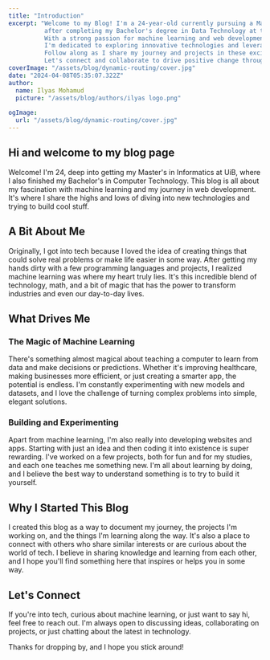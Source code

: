 ```yaml
---
title: "Introduction"
excerpt: "Welcome to my Blog! I'm a 24-year-old currently pursuing a Master's degree in Informatics at UiB, 
          after completing my Bachelor's degree in Data Technology at the same university. 
          With a strong passion for machine learning and web development, 
          I'm dedicated to exploring innovative technologies and leveraging them to create impactful solutions. 
          Follow along as I share my journey and projects in these exciting fields. 
          Let's connect and collaborate to drive positive change through technology!"
coverImage: "/assets/blog/dynamic-routing/cover.jpg"
date: "2024-04-08T05:35:07.322Z"
author:
  name: Ilyas Mohamud
  picture: "/assets/blog/authors/ilyas logo.png"
 
ogImage:
  url: "/assets/blog/dynamic-routing/cover.jpg"
---
```


## Hi and welcome to my blog page

Welcome! I'm 24, deep into getting my Master's in Informatics at UiB, where I also finished my Bachelor's in Computer Technology. This blog is all about my fascination with machine learning and my journey in web development. It's where I share the highs and lows of diving into new technologies and trying to build cool stuff.

## A Bit About Me

Originally, I got into tech because I loved the idea of creating things that could solve real problems or make life easier in some way. After getting my hands dirty with a few programming languages and projects, I realized machine learning was where my heart truly lies. It's this incredible blend of technology, math, and a bit of magic that has the power to transform industries and even our day-to-day lives.

## What Drives Me

### The Magic of Machine Learning

There's something almost magical about teaching a computer to learn from data and make decisions or predictions. Whether it's improving healthcare, making businesses more efficient, or just creating a smarter app, the potential is endless. I'm constantly experimenting with new models and datasets, and I love the challenge of turning complex problems into simple, elegant solutions.

### Building and Experimenting

Apart from machine learning, I'm also really into developing websites and apps. Starting with just an idea and then coding it into existence is super rewarding. I've worked on a few projects, both for fun and for my studies, and each one teaches me something new. I'm all about learning by doing, and I believe the best way to understand something is to try to build it yourself.

## Why I Started This Blog

I created this blog as a way to document my journey, the projects I'm working on, and the things I'm learning along the way. It's also a place to connect with others who share similar interests or are curious about the world of tech. I believe in sharing knowledge and learning from each other, and I hope you'll find something here that inspires or helps you in some way.

## Let's Connect

If you're into tech, curious about machine learning, or just want to say hi, feel free to reach out. I'm always open to discussing ideas, collaborating on projects, or just chatting about the latest in technology.

Thanks for dropping by, and I hope you stick around!

